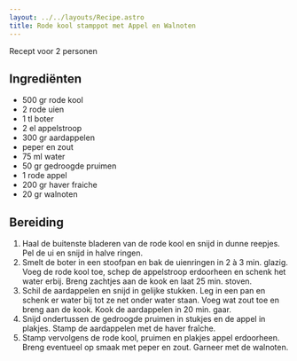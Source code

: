 ```yaml
---
layout: ../../layouts/Recipe.astro
title: Rode kool stamppot met Appel en Walnoten
---
```

R﻿ecept voor 2 personen

## Ingrediënten

* 5﻿00 gr rode kool
* 2﻿ rode uien
* 1﻿ tl boter
* 2﻿ el appelstroop
* 3﻿00 gr aardappelen
* p﻿eper en zout
* 7﻿5 ml water
* 5﻿0 gr gedroogde pruimen
* 1﻿ rode appel
* 2﻿00 gr haver fraiche
* 2﻿0 gr walnoten

## Bereiding

1. H﻿aal de buitenste bladeren van de rode kool en snijd in dunne reepjes. Pel de ui en snijd in halve ringen.
2. Smelt de boter in een stoofpan en bak de uienringen in 2 à 3 min. glazig. Voeg de rode kool toe, schep de appelstroop erdoorheen en schenk het water erbij. Breng zachtjes aan de kook en laat 25 min. stoven.
3. Schil de aardappelen en snijd in gelijke stukken. Leg in een pan en schenk er water bij tot ze net onder water staan. Voeg wat zout toe en breng aan de kook. Kook de aardappelen in 20 min. gaar.
4. Snijd ondertussen de gedroogde pruimen in stukjes en de appel in plakjes. Stamp de aardappelen met de haver fraîche.
5. Stamp vervolgens de rode kool, pruimen en plakjes appel erdoorheen. Breng eventueel op smaak met peper en zout. Garneer met de walnoten.